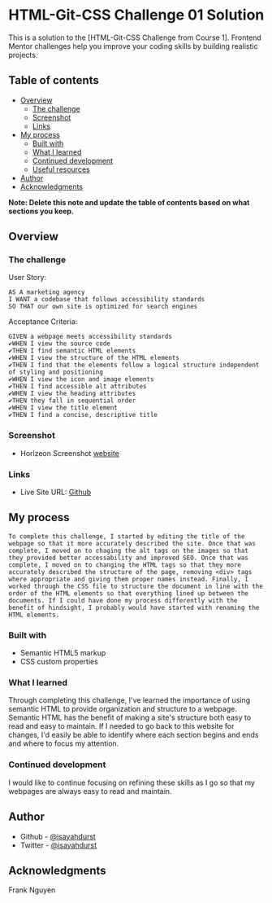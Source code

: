 # HTML-Git-CSS Challenge 01 Solution

This is a solution to the [HTML-Git-CSS Challenge from Course 1]. Frontend Mentor challenges help you improve your coding skills by building realistic projects.

## Table of contents

-   [Overview](#overview)
    -   [The challenge](#the-challenge)
    -   [Screenshot](#screenshot)
    -   [Links](#links)
-   [My process](#my-process)
    -   [Built with](#built-with)
    -   [What I learned](#what-i-learned)
    -   [Continued development](#continued-development)
    -   [Useful resources](#useful-resources)
-   [Author](#author)
-   [Acknowledgments](#acknowledgments)

**Note: Delete this note and update the table of contents based on what sections you keep.**

## Overview

### The challenge

User Story:

```
AS A marketing agency
I WANT a codebase that follows accessibility standards
SO THAT our own site is optimized for search engines
```

Acceptance Criteria:

```
GIVEN a webpage meets accessibility standards
✔️WHEN I view the source code
✔️THEN I find semantic HTML elements
✔️WHEN I view the structure of the HTML elements
✔️THEN I find that the elements follow a logical structure independent of styling and positioning
✔️WHEN I view the icon and image elements
✔️THEN I find accessible alt attributes
✔️WHEN I view the heading attributes
✔️THEN they fall in sequential order
✔️WHEN I view the title element
✔️THEN I find a concise, descriptive title
```

### Screenshot

-   Horizeon Screenshot [website](./assets/images/screenshot.JPG?raw=true 'Screenshot')

### Links

-   Live Site URL: [Github](https://isayahdurst.github.io/HTML-CSS-Git-Code-Refactor/)

## My process

```
To complete this challenge, I started by editing the title of the webpage so that it more accurately described the site. Once that was complete, I moved on to chaging the alt tags on the images so that they provided better accessability and improved SEO. Once that was complete, I moved on to changing the HTML tags so that they more accurately described the structure of the page, removing <div> tags where appropriate and giving them proper names instead. Finally, I worked through the CSS file to structure the document in line with the order of the HTML elements so that everything lined up between the documents. If I could have done my process differently with the benefit of hindsight, I probably would have started with renaming the HTML elements.
```

### Built with

-   Semantic HTML5 markup
-   CSS custom properties

### What I learned

Through completing this challenge, I've learned the importance of using semantic HTML to provide organization and structure to a webpage. Semantic HTML has the benefit of making a site's structure both easy to read and easy to maintain. If I needed to go back to this website for changes, I'd easily be able to identify where each section begins and ends and where to focus my attention.

### Continued development

I would like to continue focusing on refining these skills as I go so that my webpages are always easy to read and maintain.

## Author

-   Github - [@isayahdurst](https://www.github.com/isayahdurst)
-   Twitter - [@isayahdurst](https://www.twitter.com/isayahdurst)

## Acknowledgments

Frank Nguyen
